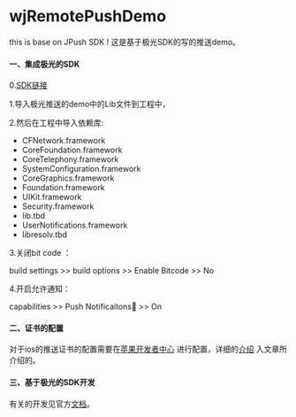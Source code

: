 # wjRemotePushDemo
this is base on JPush SDK ! 
这是基于极光SDK的写的推送demo。

#### 一、集成极光的SDK

0.[SDK链接](https://www.jiguang.cn/downloads/sdk/ios/)

1.导入极光推送的demo中的Lib文件到工程中，

2.然后在工程中导入依赖库:

* CFNetwork.framework
* CoreFoundation.framework
* CoreTelephony.framework
* SystemConfiguration.framework
* CoreGraphics.framework
* Foundation.framework
* UIKit.framework
* Security.framework
* lib.tbd
* UserNotifications.framework
* libresolv.tbd

3.关闭bit code ： 

build settings  >> build options >> Enable Bitcode >> No

4.开启允许通知：

capabilities >> Push Notificaitons >> On

#### 二、证书的配置

对于ios的推送证书的配置需要在[苹果开发者中心](https://developer.apple.com/account/ios/certificate/?teamId=6UK4NFK9JE) 进行配置，详细的[介绍](http://www.jianshu.com/p/c2592540a335) 入文章所介绍的。

#### 三、基于极光的SDK开发

有关的开发见官方[文档](https://docs.jiguang.cn/jpush/client/iOS/ios_sdk/)。



